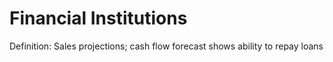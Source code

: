 # Financial Institutions

Definition: Sales projections; cash flow forecast shows ability to repay loans